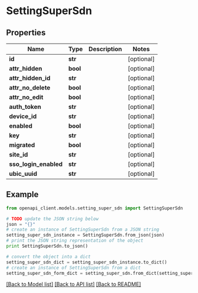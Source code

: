 # SettingSuperSdn


## Properties

Name | Type | Description | Notes
------------ | ------------- | ------------- | -------------
**id** | **str** |  | [optional] 
**attr_hidden** | **bool** |  | [optional] 
**attr_hidden_id** | **str** |  | [optional] 
**attr_no_delete** | **bool** |  | [optional] 
**attr_no_edit** | **bool** |  | [optional] 
**auth_token** | **str** |  | [optional] 
**device_id** | **str** |  | [optional] 
**enabled** | **bool** |  | [optional] 
**key** | **str** |  | [optional] 
**migrated** | **bool** |  | [optional] 
**site_id** | **str** |  | [optional] 
**sso_login_enabled** | **str** |  | [optional] 
**ubic_uuid** | **str** |  | [optional] 

## Example

```python
from openapi_client.models.setting_super_sdn import SettingSuperSdn

# TODO update the JSON string below
json = "{}"
# create an instance of SettingSuperSdn from a JSON string
setting_super_sdn_instance = SettingSuperSdn.from_json(json)
# print the JSON string representation of the object
print SettingSuperSdn.to_json()

# convert the object into a dict
setting_super_sdn_dict = setting_super_sdn_instance.to_dict()
# create an instance of SettingSuperSdn from a dict
setting_super_sdn_form_dict = setting_super_sdn.from_dict(setting_super_sdn_dict)
```
[[Back to Model list]](../README.md#documentation-for-models) [[Back to API list]](../README.md#documentation-for-api-endpoints) [[Back to README]](../README.md)


